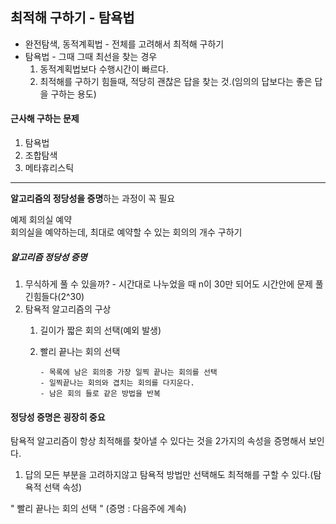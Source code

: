 ## 최적해 구하기 - 탐욕법

* 완전탐색, 동적계획법 - 전체를 고려해서 최적해 구하기
* 탐욕법 - 그때 그때 최선을 찾는 경우
	1. 동적계획법보다 수행시간이 빠르다.
	2. 최적해를 구하기 힘들때, 적당히 괜찮은 답을 찾는 것.(임의의 답보다는 좋은 답을 구하는 용도)

#### 근사해 구하는 문제
1. 탐욕법
2. 조합탐색
3. 메타휴리스틱

--- 
**알고리즘의 정당성을 증명**하는 과정이 꼭 필요

예제 
회의실 예약 	 
회의실을 예약하는데, 최대로 예약할 수 있는 회의의 개수 구하기

##### 알고리즘 정당성 증명
1. 무식하게 풀 수 있을까? - 시간대로 나누었을 때 	n이 30만 되어도 시간안에 문제 풀긴힘들다(2^30)
2. 탐욕적 알고리즘의 구상
	1. 길이가 짧은 회의 선택(예외 발생)
	2. 빨리 끝나는 회의 선택 

		```
		- 목록에 남은 회의중 가장 일찍 끝나는 회의를 선택
		- 일찍끝나는 회의와 겹치는 회의를 다지운다.
		- 남은 회의 들로 같은 방법을 반복
		```
		
#### 정당성 증명은 굉장히 중요
탐욕적 알고리즘이 항상 최적해를 찾아낼 수 있다는 것을 2가지의 속성을 증명해서 보인다.

1. 답의 모든 부분을 고려하지않고 탐욕적 방법만 선택해도 최적해를 구할 수 있다.(탐욕적 선택 속성)

" 빨리 끝나는 회의 선택 " (증명 : 다음주에 계속)




